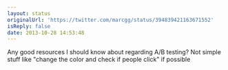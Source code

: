 ```yaml
---
layout: status
originalUrl: 'https://twitter.com/marcgg/status/394839421163671552'
isReply: false
date: 2013-10-28 14:53:48
---
```


Any good resources I should know about regarding A/B testing? Not simple stuff like "change the color and check if people click" if possible
